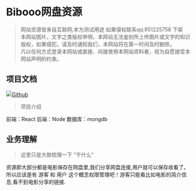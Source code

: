 # Bibooo网盘资源

> 网站资源皆来自互联网,本为测试用途 如果侵权联系qq:951225758 下架<br/>
> 本网站图片，文字之类版权申明，本网站无法鉴别所上传图片或文字的知识版权，如果侵犯，请及时通知我们，本网站将在第一时间及时删除。<br/>
> 凡以任何方式登录本网站或直接、间接使用本网站资料者，视为自愿接受本网站声明的约束。

## 项目文档
 <a href="https://github.com/alin25730"><img src="https://github.githubassets.com/images/icons/emoji/memo.png" class="emoji" >Github</a> 

> 项目介绍<br/>

前端：React   后端：Node  数据库：mongdb 

## 业务理解

> 这里只是大致梳理一下 "干什么" 

资源即大部分都是电影保存在网盘里,我们分享网盘连接,用户就可以保存收看了。 所以应该是有 游客 和 用户 这个概念权限管理吧！游客只能看比如电影的简介信息,看不到电影分享的链接.




